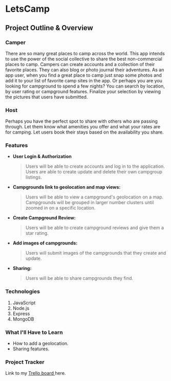 # LetsCamp

## Project Outline & Overview

### Camper

There are so many great places to camp across the world. This app intends to use the power of the social collective to share the best non-commercial places to camp. Campers can create accounts and a collection of their favorite places. They can also blog or photo journal their adventures. As an app user, when you find a great place to camp just snap some photos and add it to your list of favorite camp sites in the app. Or perhaps you are you looking for campground to spend a few nights? You can search by location, by user rating or campground features. Finalize your selection by viewing the pictures that users have submitted.

### Host

Perhaps you have the perfect spot to share with others who are passing through. Let them know what amenities you offer and what your rates are for camping. Let users book their stays based on the availability you share.

### Features

- **User Login & Authorization**
  > Users will be able to create accounts and log in to the application.
  > Users are able to create update and delete their own campgroup listings.
- **Campgrounds link to geolocation and map views:**
  > Users will be able to view a campground's geolocation on a map.
  > Campgrounds will be grouped in larger number clusters until zoomed in on a specific location.
- **Create Campground Review:**
  > Users will be able to create campground reviews and give them a star rating.
- **Add images of campgrounds:**
  > Users will submit images of the campgrounds that they create and update.
- **Sharing:**
  > Users will be able to share campgrounds they find.

### Technologies

1. JavaScript
2. Node.js
3. Express
4. MongoDB

### What I'll Have to Learn

- How to add a geolocation.
- Sharing features.

### Project Tracker

Link to my [Trello board ](https://trello.com/b/uCoASzOE) here.
